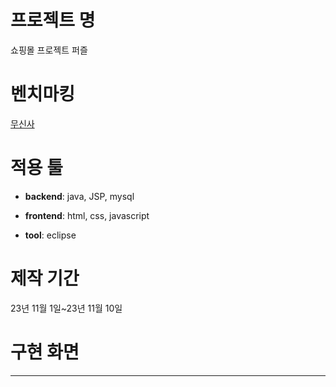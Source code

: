 # 프로젝트 명
쇼핑몰 프로젝트 퍼즐
# 벤치마킹
[무신사](https://www.musinsa.com/app/)

# 적용 툴
* **backend**: java, JSP, mysql


* **frontend**: html, css, javascript


* **tool**: eclipse
# 제작 기간 
23년 11월 1일~23년 11월 10일

# 구현 화면
***
